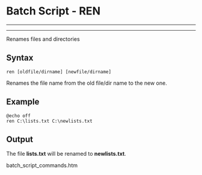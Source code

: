 # Batch Script - REN

---



---

Renames files and directories

## Syntax

```
ren [oldfile/dirname] [newfile/dirname]
```

Renames the file name from the old file/dir name to the new one.

## Example

```
@echo off 
ren C:\lists.txt C:\newlists.txt
```

## Output

The file **lists.txt** will be renamed to **newlists.txt**.

batch\_script\_commands.htm

